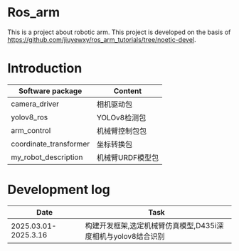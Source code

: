 # Ros_arm
This is a project about robotic arm. This project is developed on the basis of https://github.com/jiuyewxy/ros_arm_tutorials/tree/noetic-devel.

# Introduction
| Software package              |Content                                               |
| ------------------- | ------------------------------------------------------------ |
| camera_driver         | 相机驱动包                                    |
| yolov8_ros    | YOLOv8检测包                              |
| arm_control  | 机械臂控制包包  |
|  coordinate_transformer    | 坐标转换包 |
| my_robot_description         | 机械臂URDF模型包|
# Development log
| Date |  Task   |
| ---  |  ---     |
|2025.03.01-2025.3.16|构建开发框架,选定机械臂仿真模型,D435i深度相机与yolov8结合识别|


